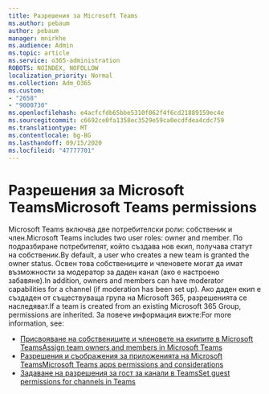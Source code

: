 ```yaml
---
title: Разрешения за Microsoft Teams
ms.author: pebaum
author: pebaum
manager: mnirkhe
ms.audience: Admin
ms.topic: article
ms.service: o365-administration
ROBOTS: NOINDEX, NOFOLLOW
localization_priority: Normal
ms.collection: Adm_O365
ms.custom:
- "2658"
- "9000730"
ms.openlocfilehash: e4acfcfdb65bbe5310f062f4f6cd21889159ec4e
ms.sourcegitcommit: c6692ce0fa1358ec3529e59ca0ecdfdea4cdc759
ms.translationtype: MT
ms.contentlocale: bg-BG
ms.lasthandoff: 09/15/2020
ms.locfileid: "47777701"
---
```

# <a name="microsoft-teams-permissions"></a><span data-ttu-id="94539-102">Разрешения за Microsoft Teams</span><span class="sxs-lookup"><span data-stu-id="94539-102">Microsoft Teams permissions</span></span>

<span data-ttu-id="94539-103">Microsoft Teams включва две потребителски роли: собственик и член.</span><span class="sxs-lookup"><span data-stu-id="94539-103">Microsoft Teams includes two user roles: owner and member.</span></span> <span data-ttu-id="94539-104">По подразбиране потребителят, който създава нов екип, получава статут на собственик.</span><span class="sxs-lookup"><span data-stu-id="94539-104">By default, a user who creates a new team is granted the owner status.</span></span> <span data-ttu-id="94539-105">Освен това собствениците и членовете могат да имат възможности за модератор за даден канал (ако е настроено забавяне).</span><span class="sxs-lookup"><span data-stu-id="94539-105">In addition, owners and members can have moderator capabilities for a channel (if moderation has been set up).</span></span> <span data-ttu-id="94539-106">Ако даден екип е създаден от съществуваща група на Microsoft 365, разрешенията се наследяват.</span><span class="sxs-lookup"><span data-stu-id="94539-106">If a team is created from an existing Microsoft 365 Group, permissions are inherited.</span></span> <span data-ttu-id="94539-107">За повече информация вижте:</span><span class="sxs-lookup"><span data-stu-id="94539-107">For more information, see:</span></span>

- [<span data-ttu-id="94539-108">Присвояване на собствениците и членовете на екипите в Microsoft Teams</span><span class="sxs-lookup"><span data-stu-id="94539-108">Assign team owners and members in Microsoft Teams</span></span>](https://docs.microsoft.com/microsoftteams/assign-roles-permissions)
- [<span data-ttu-id="94539-109">Разрешения и съображения за приложенията на Microsoft Teams</span><span class="sxs-lookup"><span data-stu-id="94539-109">Microsoft Teams apps permissions and considerations</span></span>](https://docs.microsoft.com/microsoftteams/app-permissions)
- [<span data-ttu-id="94539-110">Задаване на разрешения за гост за канали в Teams</span><span class="sxs-lookup"><span data-stu-id="94539-110">Set guest permissions for channels in Teams</span></span>](https://support.office.com/article/4756c468-2746-4bfd-a582-736d55fcc169)
